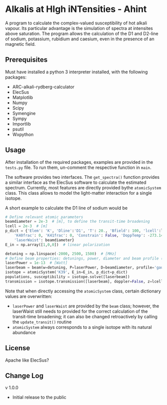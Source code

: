 # Alkalis at HIgh iNTensities - Ahint

A program to calculate the complex-valued susceptibility of hot alkali vapour. Its particular advantage is the simulation of spectra at intensites above saturation. The program allows the calculation of the D1 and D2-line of sodium, potassium, rubidium and caesium, even in the presence of an magnetic field.

## Prerequisites
Must have installed a python 3 interpreter installed, with the following packages:
- ARC-alkali-rydberg-calculator
- ElecSus
- Matplotlib
- Numpy
- Scipy
- Symengine
- Sympy
- Importlib
- psutil
- Wxpython

## Usage
After installation of the required packages, examples are provided in the
`tests.py` file. To run them, un-comment the respective function in `main`.

The software provides two interfaces. The `get_spectra()` function provides a similar interface as the ElecSus software to calculate the estimated spectrum. Currently, most features are directly provided bythe `atomicSystem` class. This class allows to model the light-matter interaction for a single isotope.

A short example to calculate the D1 line of sodium would be
```python
# Define relevant atomic parameters
beamdiameter = 2e-3  # [m], to define the transit-time broadening
lcell = 2e-3  # [m]
p_dict = {'Elem': 'K', 'Dline':'D1', 'T': 20., 'Bfield': 100, 'lcell':lcell,
    'K40frac': 0, 'K41frac': 0, 'Constrain': False, 'DoppTemp': -273.1499,
    'laserWaist': beamdiameter}
E_in = np.array([1,0,0])  # linear polarization

detuning = np.linspace(-2000, 2500, 1500)  # [MHz]
# Define beam properties: detunings, power, diameter and beam profile (flat/gaussian)
laserPower = 1e-13  # [Watt]
laserbeam = beam(w=detuning, P=laserPower, D=beamdiameter, profile='gaussian')
isotope = atomicSystem('K39', E_in=E_in, p_dict=p_dict)
populations, susceptibility = isotope.solve([laserbeam])
transmission = isotope.transmission([laserbeam], doppler=False, z=lcell)
```

Note that when directly accessing the `atomicSystem` class, certain dictionary values are overwritten:
- `laserPower` and `laserWaist` are provided by the `beam` class; however, the laserWaist still needs to provided for the correct calculation of the transit-time broadening; it can also be changed retroactively by calling the `update_transit()` routine
- `atomicSystem` always corresponds to a single isotope with its natural abundance

## License
Apache like ElecSus?

## Change Log
v 1.0.0
- Initial release to the public